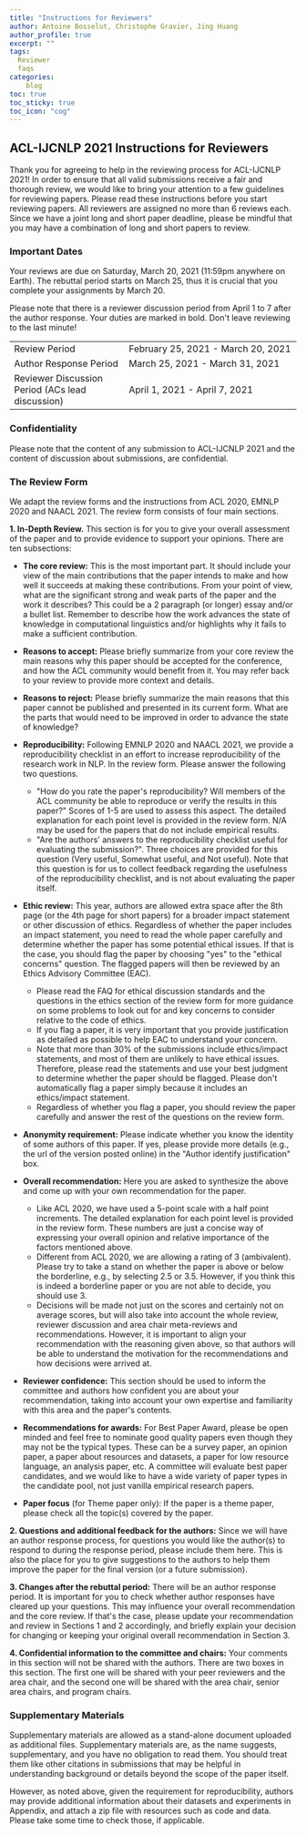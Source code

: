 ```yaml
---
title: "Instructions for Reviewers"
author: Antoine Bosselut, Christophe Gravier, Jing Huang
author_profile: true
excerpt: ""
tags:
  Reviewer
  faqs
categories:
    blog
toc: true
toc_sticky: true
toc_icon: "cog"
---
```

##  ACL-IJCNLP 2021 Instructions for Reviewers

Thank you for agreeing to help in the reviewing process for ACL-IJCNLP 2021! In order to ensure that all valid submissions receive a fair and thorough review, we would like to bring your attention to a few guidelines for reviewing papers. Please read these instructions before you start reviewing papers. 
All reviewers are assigned no more than 6 reviews each. Since we have a joint long and short paper deadline, please be mindful that you may have a combination of long and short papers to review.

### Important Dates

Your reviews are due on Saturday, March 20, 2021 (11:59pm anywhere on Earth). The rebuttal period starts on March 25, thus it is crucial that you complete your assignments by March 20.

Please note that there is a reviewer discussion period from April 1 to 7 after the author response. Your duties are marked in bold. Don't leave reviewing to the last minute!

<table style="width: 100%">
    <tbody>
        <tr>
            <td style="width: 40%;">Review Period</td>
            <td style="width: 60%;">February 25, 2021 - March 20, 2021</td>
        </tr>
        <tr>
            <td style="width: 40%;">Author Response Period</td>
            <td style="width: 60%;">March 25, 2021 - March 31, 2021</td>
        </tr>
        <tr>
            <td style="width: 40%;">Reviewer Discussion Period (ACs lead discussion)</td>
            <td style="width: 60%;">April 1, 2021 - April 7, 2021</td>
        </tr>
</tbody>
</table>

### Confidentiality

Please note that the content of any submission to ACL-IJCNLP 2021 and the content of discussion about submissions, are confidential.

###  The Review Form

We adapt the review forms and the instructions from ACL 2020, EMNLP 2020 and NAACL 2021. The review form consists of four main sections.

**1. In-Depth Review.** This section is for you to give your overall assessment of the paper and to provide evidence to support your opinions. There are ten subsections:

- **The core review:** This is the most important part. It should include your view of the main contributions that the paper intends to make and how well it succeeds at making these contributions. From your point of view, what are the significant strong and weak parts of the paper and the work it describes? This could be a 2 paragraph (or longer) essay and/or a bullet list. Remember to describe how the work advances the state of knowledge in computational linguistics and/or highlights why it fails to make a sufficient contribution.

- **Reasons to accept:** Please briefly summarize from your core review the main reasons why this paper should be accepted for the conference, and how the ACL community would benefit from it. You may refer back to your review to provide more context and details.

- **Reasons to reject:** Please briefly summarize the main reasons that this paper cannot be published and presented in its current form. What are the parts that would need to be improved in order to advance the state of knowledge?

- **Reproducibility:** Following EMNLP 2020 and NAACL 2021, we provide a reproducibility checklist in an effort to increase reproducibility of the research work in NLP. In the review form. Please answer the following two questions.
	- "How do you rate the paper's reproducibility? Will members of the ACL community be able to reproduce or verify the results in this paper?" Scores of 1-5 are used to assess this aspect. The detailed explanation for each point level is provided in the review form. N/A may be used for the papers that do not include empirical results.
	- "Are the authors' answers to the reproducibility checklist useful for evaluating the submission?". Three choices are provided for this question (Very useful, Somewhat useful, and Not useful). Note that this question is for us to collect feedback regarding the usefulness of the reproducibility checklist, and is not about evaluating the paper itself.

- **Ethic review:** This year, authors are allowed extra space after the 8th page (or the 4th page for short papers) for a broader impact statement or other discussion of ethics. Regardless of whether the paper includes an impact statement, you need to read the whole paper carefully and determine whether the paper has some potential ethical issues. If that is the case, you should flag the paper by choosing "yes" to the "ethical concerns" question. The flagged papers will then be reviewed by an Ethics Advisory Committee (EAC).
	- Please read the FAQ for ethical discussion standards and the questions in the ethics section of the review form for more guidance on some problems to look out for and key concerns to consider relative to the code of ethics.
	- If you flag a paper, it is very important that you provide justification as detailed as possible to help EAC to understand your concern. 
	- Note that more than 30% of the submissions include ethics/impact statements, and most of them are unlikely to have ethical issues. Therefore, please read the statements and use your best judgment to determine whether the paper should be flagged. Please don't automatically flag a paper simply because it includes an ethics/impact statement. 
	- Regardless of whether you flag a paper, you should review the paper carefully and answer the rest of the questions on the review form.

- **Anonymity requirement:** Please indicate whether you know the identity of some authors of this paper. If yes, please provide more details (e.g., the url of the version posted online) in the "Author identify justification" box. 

- **Overall recommendation:** Here you are asked to synthesize the above and come up with your own recommendation for the paper.
	- Like ACL 2020, we have used a 5-point scale with a half point increments. The detailed explanation for each point level is provided in the review form. These numbers are just a concise way of expressing your overall opinion and relative importance of the factors mentioned above.
	- Different from ACL 2020, we are allowing a rating of 3 (ambivalent). Please try to take a stand on whether the paper is above or below the borderline, e.g., by selecting 2.5 or 3.5. However, if you think this is indeed a borderline paper or you are not able to decide, you should use 3.
	- Decisions will be made not just on the scores and certainly not on average scores, but will also take into account the whole review, reviewer discussion and area chair meta-reviews and recommendations. However, it is important to align your recommendation with the reasoning given above, so that authors will be able to understand the motivation for the recommendations and how decisions were arrived at.

- **Reviewer confidence:** This section should be used to inform the committee and authors how confident you are about your recommendation, taking into account your own expertise and familiarity with this area and the paper's contents.

- **Recommendations for awards:** For Best Paper Award, please be open minded and feel free to nominate good quality papers even though they may not be the typical types. These can be a survey paper, an opinion paper, a paper about resources and datasets, a paper for low resource language, an analysis paper, etc. A committee will evaluate best paper candidates, and we would like to have a wide variety of paper types in the candidate pool, not just vanilla empirical research papers.
- **Paper focus** (for Theme paper only): If the paper is a theme paper, please check all the topic(s) covered by the paper. 

**2. Questions and additional feedback for the authors:** Since we will have an author response process, for questions you would like the author(s) to respond to during the response period, please include them here. This is also the place for you to give suggestions to the authors to help them improve the paper for the final version (or a future submission).

**3. Changes after the rebuttal period:** There will be an author response period. It is important for you to check whether author responses have cleared up your questions. This may influence your overall recommendation and the core review. If that's the case, please update your recommendation and review in Sections 1 and 2 accordingly, and briefly explain your decision for changing or keeping your original overall recommendation in Section 3.

**4. Confidential information to the committee and chairs:** Your comments in this section will not be shared with the authors. There are two boxes in this section. The first one will be shared with your peer reviewers and the area chair, and the second one will be shared with the area chair, senior area chairs, and program chairs. 

### Supplementary Materials
Supplementary materials are allowed as a stand-alone document uploaded as additional files. Supplementary materials are, as the name suggests, supplementary, and you have no obligation to read them. You should treat them like other citations in submissions that may be helpful in understanding background or details beyond the scope of the paper itself.

However, as noted above, given the requirement for reproducibility, authors may provide additional information about their datasets and experiments in Appendix, and attach a zip file with resources such as code and data. Please take some time to check those, if applicable. 







